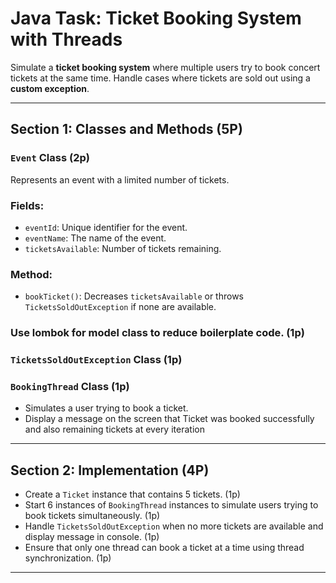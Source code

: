 # Java Task: Ticket Booking System with Threads

Simulate a **ticket booking system** where multiple users try to book concert tickets at the same time. Handle cases
where tickets are sold out using a **custom exception**.

---

## Section 1: Classes and Methods (5P)

### `Event` Class (2p)

Represents an event with a limited number of tickets.

### **Fields**:

- `eventId`: Unique identifier for the event.
- `eventName`: The name of the event.
- `ticketsAvailable`: Number of tickets remaining.

### **Method**:

- `bookTicket()`: Decreases `ticketsAvailable` or throws `TicketsSoldOutException` if none are available.

### **Use lombok for model class to reduce boilerplate code.** (1p)

### `TicketsSoldOutException` Class (1p)

### `BookingThread` Class (1p)

- Simulates a user trying to book a ticket.
- Display a message on the screen that Ticket was booked successfully and also remaining tickets at every iteration

---

## Section 2: Implementation (4P)

- Create a `Ticket` instance that contains 5 tickets. (1p)
- Start 6 instances of `BookingThread` instances to simulate users trying to book tickets simultaneously. (1p)
- Handle `TicketsSoldOutException` when no more tickets are available and display message in console. (1p)
- Ensure that only one thread can book a ticket at a time using thread synchronization. (1p)

---
